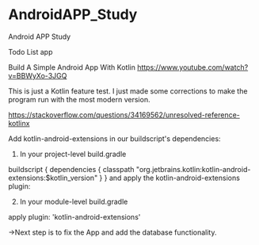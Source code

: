 # AndroidAPP_Study
Android APP Study

Todo List app

Build A Simple Android App With Kotlin
https://www.youtube.com/watch?v=BBWyXo-3JGQ

This is just a Kotlin feature test.
I just made some corrections to make the program run with the most modern version.


https://stackoverflow.com/questions/34169562/unresolved-reference-kotlinx

Add kotlin-android-extensions in our buildscript's dependencies:

1. In your project-level build.gradle

buildscript {
    dependencies {
        classpath "org.jetbrains.kotlin:kotlin-android-extensions:$kotlin_version"
    }
}
and apply the kotlin-android-extensions plugin:

2. In your module-level build.gradle

apply plugin: 'kotlin-android-extensions'

->Next step is to fix the App and add the database functionality.


